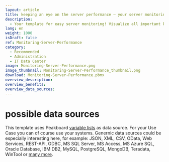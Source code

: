 ```yaml
---
layout: article
title: keeping an eye on the server performance – your server monitoring dashboard
description: 
  - Your template for easy server monitoring! Visualize all important key figures about the status of your server on an individually configurable dashboard, in real time! Keep relevant information such as server performance and utilization, CPU and RAM, as well as downtimes in view at all times. Peakboard integrates seamlessly into your existing IT infrastructure. Download template now.
lang: en
weight: 1000
isDraft: false
ref: Monitoring-Server-Performance
category:
  - Recommended
  - Administration
  - IT Data Center
image: Monitoring-Server-Performance.png
image_thumbnail: Monitoring-Server-Performance_thumbnail.png
download: Monitoring-Server-Performance.pbmx
overview_description:
overview_benefits:
overview_data_sources:
---
```

# possible data sources
This template uses Peakboard [variable lists](https://help.peakboard.com/scripting/en-variables.html) as data source. For your Use Case you can of course use your systems. Genernic data sources could be especially interesting here, for example: JSON, XML, CSV, OData, Web Services, REST-API, ODBC, MS SQL Server, MS Access, MS Azure SQL, Oracle Database, IBM DB2, MySQL, PostgreSQL, MongoDB, Teradata, WinTool or [many more](https://peakboard.com/en/interfaces/).